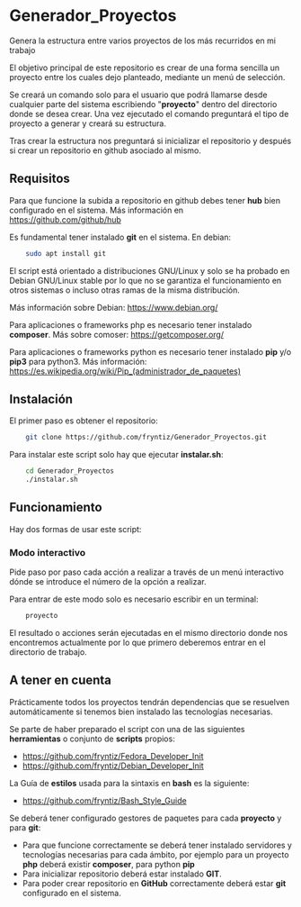# Generador_Proyectos

Genera la estructura entre varios proyectos de los más recurridos en mi trabajo

El objetivo principal de este repositorio es crear de una forma sencilla un proyecto entre los cuales dejo planteado, mediante un menú de selección.

Se creará un comando solo para el usuario que podrá llamarse desde cualquier parte del sistema escribiendo "**proyecto**" dentro del directorio donde se desea crear. Una vez ejecutado el comando preguntará el tipo de proyecto a generar y creará su estructura.

Tras crear la estructura nos preguntará si inicializar el repositorio y después si crear un repositorio en github asociado al mismo.

## Requisitos

Para que funcione la subida a repositorio en github debes tener **hub** bien
configurado en el sistema. Más información en https://github.com/github/hub

Es fundamental tener instalado **git** en el sistema. En debian:

```bash
    sudo apt install git
```

El script está orientado a distribuciones GNU/Linux y solo se ha probado
en Debian GNU/Linux stable por lo que no se garantiza el funcionamiento en
otros sistemas o incluso otras ramas de la misma distribución.

Más información sobre Debian: https://www.debian.org/

Para aplicaciones o frameworks php es necesario tener instalado **composer**.
Más sobre comoser: https://getcomposer.org/

Para aplicaciones o frameworks python es necesario tener instalado **pip** y/o
**pip3** para python3. Más información: https://es.wikipedia.org/wiki/Pip_(administrador_de_paquetes)

## Instalación

El primer paso es obtener el repositorio:

```bash
    git clone https://github.com/fryntiz/Generador_Proyectos.git
```

Para instalar este script solo hay que ejecutar **instalar.sh**:

```bash
    cd Generador_Proyectos
    ./instalar.sh
```

## Funcionamiento

Hay dos formas de usar este script:

### Modo interactivo

Pide paso por paso cada acción a realizar a través de un menú interactivo dónde
se introduce el número de la opción a realizar.

Para entrar de este modo solo es necesario escribir en un terminal:

```bash
    proyecto
```

El resultado o acciones serán ejecutadas en el mismo directorio donde nos
encontremos actualmente por lo que primero deberemos entrar en el directorio de
trabajo.


## A tener en cuenta

Prácticamente todos los proyectos tendrán dependencias que se resuelven automáticamente si tenemos bien instalado las tecnologías necesarias.

Se parte de haber preparado el script con una de las siguientes
**herramientas** o conjunto de **scripts** propios:

- https://github.com/fryntiz/Fedora_Developer_Init
- https://github.com/fryntiz/Debian_Developer_Init

La Guía de **estilos** usada para la sintaxis en **bash** es la siguiente:

- https://github.com/fryntiz/Bash_Style_Guide

Se deberá tener configurado gestores de paquetes para cada **proyecto** y para **git**:
- Para que funcione correctamente se deberá tener instalado servidores y tecnologías necesarias para cada ámbito, por ejemplo para un proyecto **php** deberá existir **composer**, para python **pip**
- Para inicializar repositorio deberá estar instalado **GIT**.
- Para poder crear repositorio en **GitHub** correctamente deberá estar **git** configurado en el sistema.
